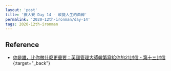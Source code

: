 ```yaml
---
layout: 'post'
title: '鐵人賽 Day 14 - 改變人生的曲線'
permalink: '2020-12th-ironman/day-14'
tags: 2020-12th-ironman 
---
```



## Reference 

- [你是誰，比你做什麼更重要：英國管理大師韓第寫給你的21封信 - 第十三封信](https://www.books.com.tw/products/0010862692){:target="_back"}
